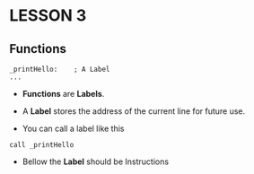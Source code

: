 # LESSON 3

## Functions
```assemply
_printHello:    ; A Label
...
```

- **Functions** are **Labels**. 

- A **Label** stores the address of the current line for future use.

- You can call a label like this
```assemply
call _printHello
```

- Bellow the **Label** should be Instructions
